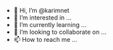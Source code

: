 - 👋 Hi, I’m @karimnet
- 👀 I’m interested in ...
- 🌱 I’m currently learning ...
- 💞️ I’m looking to collaborate on ...
- 📫 How to reach me ...

<!---
karimnet/karimnet is a ✨ special ✨ repository because its `README.md` (this file) appears on your GitHub profile.
You can click the Preview link to take a look at your changes.
--->
